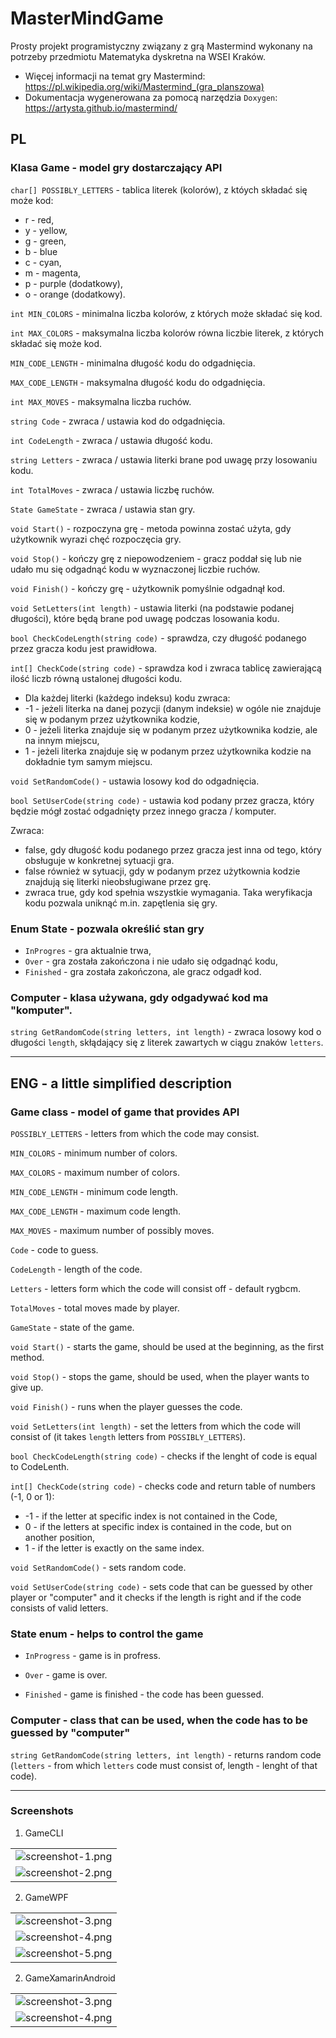 ﻿# MasterMindGame
Prosty projekt programistyczny związany z grą Mastermind wykonany na potrzeby przedmiotu Matematyka dyskretna na WSEI Kraków.

- Więcej informacji na temat gry Mastermind: https://pl.wikipedia.org/wiki/Mastermind_(gra_planszowa)
- Dokumentacja wygenerowana za pomocą narzędzia `Doxygen`: https://artysta.github.io/mastermind/

## PL

### Klasa Game - model gry dostarczający API

`char[] POSSIBLY_LETTERS` - tablica literek (kolorów), z któych składać się może kod:
- r - red,
- y - yellow,
- g - green,
- b - blue
- c - cyan,
- m - magenta,
- p - purple (dodatkowy),
- o - orange (dodatkowy).

`int MIN_COLORS` - minimalna liczba kolorów, z których może składać się kod.

`int MAX_COLORS` - maksymalna liczba kolorów równa liczbie literek, z których składać się może kod.

`MIN_CODE_LENGTH` - minimalna długość kodu do odgadnięcia.
    
`MAX_CODE_LENGTH` - maksymalna długość kodu do odgadnięcia.
    
`int MAX_MOVES` - maksymalna liczba ruchów.

`string Code` - zwraca / ustawia kod do odgadnięcia.

`int CodeLength` - zwraca / ustawia długość kodu.

`string Letters` - zwraca / ustawia literki brane pod uwagę przy losowaniu kodu.

`int TotalMoves` - zwraca / ustawia liczbę ruchów.

`State GameState` - zwraca / ustawia stan gry.

`void Start()` - rozpoczyna grę - metoda powinna zostać użyta, gdy użytkownik wyrazi chęć rozpoczęcia gry.

`void Stop()` - kończy grę z niepowodzeniem - gracz poddał się lub nie udało mu się odgadnąć kodu w wyznaczonej liczbie ruchów.

`void Finish()` - kończy grę - użytkownik pomyślnie odgadnął kod.

`void SetLetters(int length)` - ustawia literki (na podstawie podanej długości), które będą brane pod uwagę podczas losowania kodu.

`bool CheckCodeLength(string code)` - sprawdza, czy długość podanego przez gracza kodu jest prawidłowa.

`int[] CheckCode(string code)` - sprawdza kod i zwraca tablicę zawierającą ilość liczb równą ustalonej długości kodu.

- Dla każdej literki (każdego indeksu) kodu zwraca:
- -1 - jeżeli literka na danej pozycji (danym indeksie) w ogóle nie znajduje się w podanym przez użytkownika kodzie,
-  0 - jeżeli literka znajduje się w podanym przez użytkownika kodzie, ale na innym miejscu,
-  1 - jeżeli literka znajduje się w podanym przez użytkownika kodzie na dokładnie tym samym miejscu.

`void SetRandomCode()` - ustawia losowy kod do odgadnięcia.

`bool SetUserCode(string code)` - ustawia kod podany przez gracza, który będzie mógł zostać odgadnięty przez innego gracza / komputer.

Zwraca:
- false, gdy długość kodu podanego przez gracza jest inna od tego, który obsługuje w konkretnej sytuacji gra.
- false również w sytuacji, gdy w podanym przez użytkownia kodzie znajdują się literki nieobsługiwane przez grę.
- zwraca true, gdy kod spełnia wszystkie wymagania.
Taka weryfikacja kodu pozwala uniknąć m.in. zapętlenia się gry.

### Enum State - pozwala określić stan gry
- `InProgres` - gra aktualnie trwa,
- `Over` - gra została zakończona i nie udało się odgadnąć kodu,
- `Finished` - gra została zakończona, ale gracz odgadł kod.

### Computer - klasa używana, gdy odgadywać kod ma "komputer".
`string GetRandomCode(string letters, int length)` - zwraca losowy kod o długości `length`, skłądający się z literek zawartych w ciągu znaków `letters`.

---

## ENG - a little simplified description

### Game class - model of game that provides API

`POSSIBLY_LETTERS` - letters from which the code may consist.

`MIN_COLORS` - minimum number of colors.

`MAX_COLORS` - maximum number of colors.

`MIN_CODE_LENGTH` - minimum code length.

`MAX_CODE_LENGTH` - maximum code length.

`MAX_MOVES` - maximum number of possibly moves.

`Code` - code to guess.

`CodeLength` - length of the code.

`Letters` - letters form which the code will consist off - default rygbcm.

`TotalMoves` - total moves made by player.

`GameState` - state of the game.

`void Start()` - starts the game, should be used at the beginning, as the first method.

`void Stop()` - stops the game, should be used, when the player wants to give up.

`void Finish()` - runs when the player guesses the code.

`void SetLetters(int length)` - set the letters from which the code will consist of (it takes `length` letters from `POSSIBLY_LETTERS`).

`bool CheckCodeLength(string code)` - checks if the lenght of code is equal to CodeLenth.

`int[] CheckCode(string code)` - checks code and return table of numbers (-1, 0 or 1):
- -1 - if the letter at specific index is not contained in the Code,
-  0 - if the letters at specific index is contained in the code, but on another position,
-  1 - if the letter is exactly on the same index.

`void SetRandomCode()` - sets random code.

`void SetUserCode(string code)` - sets code that can be guessed by other player or "computer" and it checks if the length is right and if the code consists of valid letters.

### State enum - helps to control the game
- `InProgress` - game is in profress.

- `Over` - game is over.

- `Finished` - game is finished - the code has been guessed.

### Computer - class that can be used, when the code has to be guessed by "computer"
`string GetRandomCode(string letters, int length)` - returns random code (`letters` - from which `letters` code must consist of, length - lenght of that code).

---

### Screenshots

1) GameCLI

<table>
   <tr>
      <td>
         <img src="/screenshots/screenshot-1.png" alt="screenshot-1.png"/>
      </td>
   </tr>
    <tr>
      <td>
         <img src="/screenshots/screenshot-2.png" alt="screenshot-2.png"/>
      </td>
   </tr>
</table>

2) GameWPF

<table>
   <tr>
      <td>
         <img src="/screenshots/screenshot-3.png" alt="screenshot-3.png"/>
      </td>
   </tr>
    <tr>
      <td>
         <img src="/screenshots/screenshot-4.png" alt="screenshot-4.png"/>
      </td>
   </tr>
    <tr>
      <td>
         <img src="/screenshots/screenshot-5.png" alt="screenshot-5.png"/>
      </td>
   </tr>
</table>

2) GameXamarinAndroid

<table>
   <tr>
      <td>
         <img src="/screenshots/screenshot-6.png" alt="screenshot-3.png"/>
      </td>
   </tr>
    <tr>
      <td>
         <img src="/screenshots/screenshot-7.png" alt="screenshot-4.png"/>
      </td>
   </tr>
</table>

